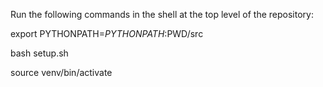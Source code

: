 Run the following commands in the shell at the top level of the repository:

export PYTHONPATH=$PYTHONPATH:$PWD/src

bash setup.sh

source venv/bin/activate